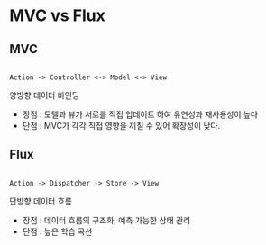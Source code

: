 # MVC vs Flux

## MVC

```

Action -> Controller <-> Model <-> View

```

양방향 데이터 바인딩

- 장점 : 모델과 뷰가 서로를 직접 업데이트 하여 유연성과 재사용성이 높다
- 단점 : MVC가 각각 직접 영향을 끼칠 수 있어 확장성이 낮다.

## Flux

```

Action -> Dispatcher -> Store -> View

```

단방향 데이터 흐름

- 장점 : 데이터 흐름의 구조화, 예측 가능한 상태 관리
- 단점 : 높은 학습 곡선
